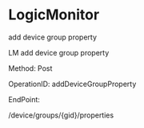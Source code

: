 #     LogicMonitor


add device group property

LM add device group property

Method: Post

OperationID: addDeviceGroupProperty

EndPoint:

/device/groups/{gid}/properties
